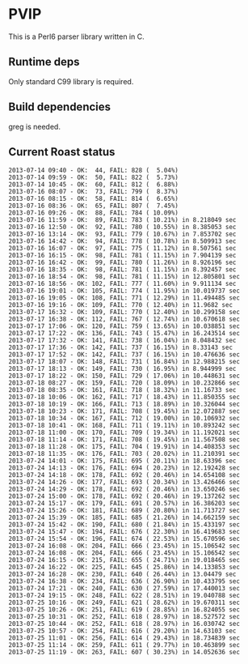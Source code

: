 PVIP
====

This is a Perl6 parser library written in C.

Runtime deps
------------

Only standard C99 library is required.

Build dependencies
------------------

greg is needed.


Current Roast status
--------------------

    2013-07-14 09:40 - OK:  44, FAIL: 828 (  5.04%)
    2013-07-14 09:59 - OK:  50, FAIL: 822 (  5.73%)
    2013-07-14 10:45 - OK:  60, FAIL: 812 (  6.88%)
    2013-07-16 08:07 - OK:  73, FAIL: 799 (  8.37%)
    2013-07-16 08:15 - OK:  58, FAIL: 814 (  6.65%)
    2013-07-16 08:36 - OK:  65, FAIL: 807 (  7.45%)
    2013-07-16 09:26 - OK:  88, FAIL: 784 ( 10.09%)
    2013-07-16 11:59 - OK:  89, FAIL: 783 ( 10.21%) in 8.218049 sec
    2013-07-16 12:50 - OK:  92, FAIL: 780 ( 10.55%) in 8.385053 sec
    2013-07-16 13:14 - OK:  93, FAIL: 779 ( 10.67%) in 7.853702 sec
    2013-07-16 14:42 - OK:  94, FAIL: 778 ( 10.78%) in 8.509913 sec
    2013-07-16 16:07 - OK:  97, FAIL: 775 ( 11.12%) in 8.507561 sec
    2013-07-16 16:15 - OK:  98, FAIL: 781 ( 11.15%) in 7.904139 sec
    2013-07-16 16:42 - OK:  99, FAIL: 780 ( 11.26%) in 8.926196 sec
    2013-07-16 18:35 - OK:  98, FAIL: 781 ( 11.15%) in 8.392457 sec
    2013-07-16 18:54 - OK:  98, FAIL: 781 ( 11.15%) in 12.805801 sec
    2013-07-16 18:56 - OK: 102, FAIL: 777 ( 11.60%) in 9.911134 sec
    2013-07-16 19:01 - OK: 105, FAIL: 774 ( 11.95%) in 10.019737 sec
    2013-07-16 19:05 - OK: 108, FAIL: 771 ( 12.29%) in 11.494485 sec
    2013-07-16 19:16 - OK: 109, FAIL: 770 ( 12.40%) in 11.9682 sec
    2013-07-17 16:32 - OK: 109, FAIL: 770 ( 12.40%) in 10.299158 sec
    2013-07-17 16:38 - OK: 112, FAIL: 767 ( 12.74%) in 10.670618 sec
    2013-07-17 17:06 - OK: 120, FAIL: 759 ( 13.65%) in 10.038851 sec
    2013-07-17 17:22 - OK: 136, FAIL: 743 ( 15.47%) in 16.243514 sec
    2013-07-17 17:32 - OK: 141, FAIL: 738 ( 16.04%) in 8.048432 sec
    2013-07-17 17:36 - OK: 142, FAIL: 737 ( 16.15%) in 8.33143 sec
    2013-07-17 17:52 - OK: 142, FAIL: 737 ( 16.15%) in 10.476636 sec
    2013-07-17 18:07 - OK: 148, FAIL: 731 ( 16.84%) in 12.988215 sec
    2013-07-17 18:13 - OK: 149, FAIL: 730 ( 16.95%) in 8.944999 sec
    2013-07-17 18:22 - OK: 150, FAIL: 729 ( 17.06%) in 10.448631 sec
    2013-07-18 08:27 - OK: 159, FAIL: 720 ( 18.09%) in 10.232866 sec
    2013-07-18 08:35 - OK: 161, FAIL: 718 ( 18.32%) in 11.16733 sec
    2013-07-18 10:06 - OK: 162, FAIL: 717 ( 18.43%) in 11.850355 sec
    2013-07-18 10:19 - OK: 166, FAIL: 713 ( 18.89%) in 10.326044 sec
    2013-07-18 10:23 - OK: 171, FAIL: 708 ( 19.45%) in 12.072887 sec
    2013-07-18 10:34 - OK: 167, FAIL: 712 ( 19.00%) in 10.106932 sec
    2013-07-18 10:41 - OK: 168, FAIL: 711 ( 19.11%) in 10.893242 sec
    2013-07-18 11:00 - OK: 170, FAIL: 709 ( 19.34%) in 11.192021 sec
    2013-07-18 11:14 - OK: 171, FAIL: 708 ( 19.45%) in 11.567508 sec
    2013-07-18 11:28 - OK: 175, FAIL: 704 ( 19.91%) in 14.408353 sec
    2013-07-18 11:35 - OK: 176, FAIL: 703 ( 20.02%) in 11.210391 sec
    2013-07-24 14:01 - OK: 175, FAIL: 695 ( 20.11%) in 18.63396 sec
    2013-07-24 14:13 - OK: 176, FAIL: 694 ( 20.23%) in 12.192428 sec
    2013-07-24 14:18 - OK: 178, FAIL: 692 ( 20.46%) in 14.654108 sec
    2013-07-24 14:26 - OK: 177, FAIL: 693 ( 20.34%) in 13.426466 sec
    2013-07-24 14:29 - OK: 178, FAIL: 692 ( 20.46%) in 13.650246 sec
    2013-07-24 15:00 - OK: 178, FAIL: 692 ( 20.46%) in 19.137262 sec
    2013-07-24 15:17 - OK: 179, FAIL: 691 ( 20.57%) in 16.386203 sec
    2013-07-24 15:26 - OK: 181, FAIL: 689 ( 20.80%) in 11.713727 sec
    2013-07-24 15:39 - OK: 185, FAIL: 685 ( 21.26%) in 14.662159 sec
    2013-07-24 15:42 - OK: 190, FAIL: 680 ( 21.84%) in 15.433197 sec
    2013-07-24 15:47 - OK: 194, FAIL: 676 ( 22.30%) in 16.419683 sec
    2013-07-24 15:54 - OK: 196, FAIL: 674 ( 22.53%) in 15.670596 sec
    2013-07-24 16:08 - OK: 204, FAIL: 666 ( 23.45%) in 15.106542 sec
    2013-07-24 16:08 - OK: 204, FAIL: 666 ( 23.45%) in 15.106542 sec
    2013-07-24 16:15 - OK: 215, FAIL: 655 ( 24.71%) in 19.018465 sec
    2013-07-24 16:22 - OK: 225, FAIL: 645 ( 25.86%) in 14.133853 sec
    2013-07-24 16:28 - OK: 230, FAIL: 640 ( 26.44%) in 13.04479 sec
    2013-07-24 16:38 - OK: 234, FAIL: 636 ( 26.90%) in 10.433795 sec
    2013-07-24 17:21 - OK: 240, FAIL: 630 ( 27.59%) in 17.440013 sec
    2013-07-24 19:15 - OK: 248, FAIL: 622 ( 28.51%) in 19.040788 sec
    2013-07-25 10:16 - OK: 249, FAIL: 621 ( 28.62%) in 19.670311 sec
    2013-07-25 10:26 - OK: 251, FAIL: 619 ( 28.85%) in 16.824055 sec
    2013-07-25 10:31 - OK: 252, FAIL: 618 ( 28.97%) in 18.527572 sec
    2013-07-25 10:44 - OK: 252, FAIL: 618 ( 28.97%) in 16.030742 sec
    2013-07-25 10:57 - OK: 254, FAIL: 616 ( 29.20%) in 14.63103 sec
    2013-07-25 11:01 - OK: 256, FAIL: 614 ( 29.43%) in 18.734839 sec
    2013-07-25 11:14 - OK: 259, FAIL: 611 ( 29.77%) in 10.463899 sec
    2013-07-25 11:19 - OK: 263, FAIL: 607 ( 30.23%) in 14.052636 sec

